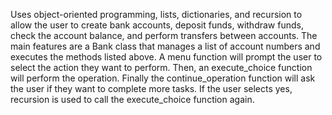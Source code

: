 Uses object-oriented programming, lists, dictionaries, and recursion to allow the user to create bank accounts, deposit funds, withdraw funds, check the account balance, and perform transfers between accounts.
The main features are a Bank class that manages a list of account numbers and executes the methods listed above. A menu function will prompt the user to select the action they want to perform. Then, an execute_choice function will perform the operation. Finally the continue_operation function will ask the user if they want to complete more tasks. If the user selects yes, recursion is used to call the execute_choice function again.
